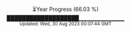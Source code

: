 <p align="center">
⏳Year Progress (66.03 %) <br>
███████████████████▁▁▁▁▁▁▁▁▁▁▁ <br>
<sub>Updated: Wed, 30 Aug 2023 00:07:44 GMT</sub>
</p>

